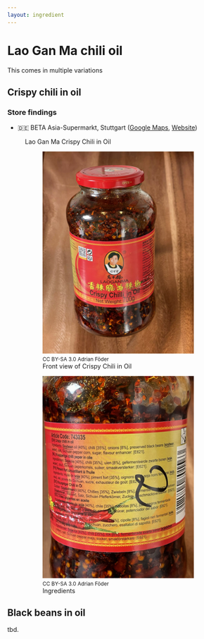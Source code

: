 ```yaml
---
layout: ingredient
---
```


# Lao Gan Ma chili oil

This comes in multiple variations

## Crispy chili in oil


### Store findings

* 🇩🇪 BETA Asia-Supermarkt, Stuttgart ([Google Maps](https://goo.gl/maps/UwoeLhQNrwrqREye6), [Website](http://www.beta-asia-supermarkt.de/))

<figure role="group">
  <figcaption>Lao Gan Ma Crispy Chili in Oil</figcaption>

  <figure>
    <img src="photos/laoganma-crispy-chili-in-oil-front.webp" alt="Front view of the packaging" />
    <footer><small>CC BY-SA 3.0 Adrian Föder</small></footer>
    <figcaption>Front view of Crispy Chili in Oil</figcaption>
  </figure>

  <figure>
    <img src="photos/laoganma-crispy-chili-in-oil-ingredients.webp" alt="Ingredients view of the packaging" />
    <footer><small>CC BY-SA 3.0 Adrian Föder</small></footer>
    <figcaption>Ingredients</figcaption>
  </figure>
</figure>

## Black beans in oil

tbd.
